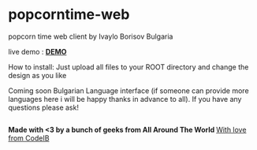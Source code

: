 # popcorntime-web
popcorn time web client by Ivaylo Borisov Bulgaria

live demo : <a href="http://borisov.eu/" > <b> DEMO </b> </a>

How to install: Just upload all files to your ROOT directory and change the design as you like

Coming soon Bulgarian Language interface (if someone can provide more languages here i will be happy thanks in advance to all).
If you have any questions please ask!

<img src="http://i.imgur.com/fF9ydnv.jpg" alt />

<b>Made with <3 by a bunch of geeks from All Around The World </b>
<a href="www.codeib.com"> With love from CodeIB </a>
